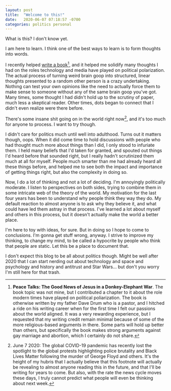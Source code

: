 ```yaml
---
layout: post
title:  "Welcome to this!"
date:   2020-06-07 07:18:57 -0700
categories: politics personal
---
```


What is this? I don't know yet.

I am here to learn. I think one of the best ways to learn is to form thoughts into words. 

I recently helped [write a book](https://j17ministries.org/store/peace-talks-the-good-news-of-jesus-in-a-donkey-elephant-war)[^1], and it helped me solidify many thoughts I had on the roles technology and media have played on political polarization. The actual process of turning weird brain goop into structured, linear thoughts presented to a random other person is a crazy undertaking. Nothing can test your own opinions like the need to actually force them to make sense to someone without any of the same brain goop you've got. Many times, some thought I had didn't hold up to the scrutiny of paper, much less a skeptical reader. Other times, dots began to connect that I didn't even realize were there before.

There's some insane shit going on in the world right now[^2], and it's too much for anyone to process. I want to try though.

I didn't care for politics much until well into adulthood. Turns out it matters though, oops. When it did come time to hold discussions with people who had thought much more about things than I did, I only stood to infuriate them. I held many beliefs that I'd taken for granted, and spouted out things I'd heard before that sounded right, but I really hadn't scrutinized them much at all for myself. People much smarter than me had already heard all these things before, and helped me to see both the impact and importance of getting things right, but also the complexity in doing so.

Now, I do a lot of thinking and not a lot of deciding. I'm annoyingly politically moderate. I listen to perspectives on both sides, trying to combine them in some intricate web of the theory of the world. My motivation for the last four years has been to understand why people think they way they do. My default reaction to almost anyone is to ask why they believe it, and what could have led them astray in that process. I've learned a lot about myself and others in this process, but it doesn't actually make the world a better place. 

I'm here to toy with ideas, for sure. But in doing so I hope to come to conclusions. I'm gonna get stuff wrong, anyway. I strive to improve my thinking, to change my mind, to be called a hypocrite by people who think that people are static. Let this be a place to document that.

I don't expect this blog to be all about politics though. Might be well after 2020 that I can start nerding out about technology and space and psychology and history and antitrust and Star Wars... but don't you worry I'm still here for that trash.

[^1]: **Peace Talks: The Good News of Jesus in a Donkey-Elephant War**. The book topic was not mine, but I contributed a chapter to it about the role modern times have played on political poliarization. The book is otherwise written by my father Dave Drum who is a pastor, and I hitched a ride on his writing career when for the first time I felt our passions about the world aligned. It was a very rewarding experience, but I requested that my writing credit remain minimal because of some of the more religious-based arguments in there. Some parts will hold up better than others, but specifically the book makes strong arguments against gay marriage and abortion, which I certainly do not share.

[^2]: June 7 2020: The global COVID-19 pandemic has recently lost the spotlight to the global protests highlighting police brutality and Black Lives Matter following the murder of George Floyd and others. It's the height of my hubris that I actually believe that this footnote will actually be revealing to almost anyone reading this in the future, and that I'll be writing for years to come. But also, with the rate the news cycle moves these days, I truly cannot predict what people will even be thinking about next week.